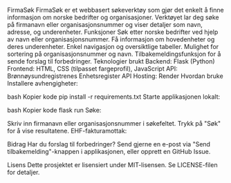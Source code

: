 FirmaSøk
FirmaSøk er et webbasert søkeverktøy som gjør det enkelt å finne informasjon om norske bedrifter og organisasjoner. Verktøyet lar deg søke på firmanavn eller organisasjonsnummer og viser detaljer som navn, adresse, og underenheter.
Funksjoner
Søk etter norske bedrifter ved hjelp av navn eller organisasjonsnummer.
Få informasjon om hovedenheter og deres underenheter.
Enkel navigasjon og oversiktlige tabeller.
Mulighet for sortering på organisasjonsnummer og navn.
Tilbakemeldingsfunksjon for å sende forslag til forbedringer.
Teknologier brukt
Backend: Flask (Python)
Frontend: HTML, CSS (tilpasset fargeprofil), JavaScript
API: Brønnøysundregistrenes Enhetsregister API
Hosting: Render
Hvordan bruke
Installere avhengigheter:

bash
Kopier kode
pip install -r requirements.txt
Starte applikasjonen lokalt:

bash
Kopier kode
flask run
Søke:

Skriv inn firmanavn eller organisasjonsnummer i søkefeltet.
Trykk på "Søk" for å vise resultatene.
EHF-fakturamottak:

Bidrag
Har du forslag til forbedringer? Send gjerne en e-post via "Send tilbakemelding"-knappen i applikasjonen, eller opprett en GitHub Issue.

Lisens
Dette prosjektet er lisensiert under MIT-lisensen. Se LICENSE-filen for detaljer.
